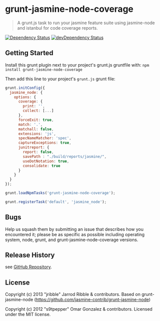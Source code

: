 # grunt-jasmine-node-coverage

> A grunt.js task to run your jasmine feature suite using jasmine-node and istanbul for code coverage reports.

[![Dependency Status](https://david-dm.org/jribble/grunt-jasmine-node-coverage.svg)](https://david-dm.org/jribble/grunt-jasmine-node-coverage)
[![devDependency Status](https://david-dm.org/jribble/grunt-jasmine-node-coverage/dev-status.svg)](https://david-dm.org/jribble/grunt-jasmine-node-coverage#info=devDependencies)

## Getting Started

Install this grunt plugin next to your project's grunt.js gruntfile with: `npm install grunt-jasmine-node-coverage`

Then add this line to your project's `grunt.js` grunt file:

```javascript
grunt.initConfig({
  jasmine_node: {
    options: {
      coverage: {
        print: '',
        collect: [...]
      },
      forceExit: true,
      match: '.',
      matchall: false,
      extensions: 'js',
      specNameMatcher: 'spec',
      captureExceptions: true,
      junitreport: {
        report: false,
        savePath : "./build/reports/jasmine/",
        useDotNotation: true,
        consolidate: true
      }
    }
  }
});

grunt.loadNpmTasks('grunt-jasmine-node-coverage');

grunt.registerTask('default', 'jasmine_node');
```

## Bugs

Help us squash them by submitting an issue that describes how you encountered it; please be as specific as possible including operating system, node, grunt, and grunt-jasmine-node-coverage versions.

## Release History

see [GitHub Repository](/jribble/grunt-jasmine-node-coverage).

## License

Copyright (c) 2013 "jribble" Jarrod Ribble & contributors.
Based on grunt-jasmine-node (https://github.com/jasmine-contrib/grunt-jasmine-node)

Copyright (c) 2012 "s9tpepper" Omar Gonzalez & contributors.
Licensed under the MIT license.
